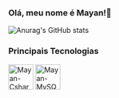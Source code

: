 ### Olá, meu nome é Mayan!👋


![Anurag's GitHub stats](https://github-readme-stats.vercel.app/api?username=Mayan-1&show_icons=true&theme=dark)

### Principais Tecnologias
<div>
    <img align="center" alt="Mayan-Csharp" height="50" width="50" src="https://cdn.jsdelivr.net/gh/devicons/devicon/icons/csharp/csharp-original.svg" /> 
    <img align="center" alt="Mayan-MySQL" height="50" width="50" src="https://cdn.jsdelivr.net/gh/devicons/devicon/icons/mysql/mysql-original-wordmark.svg"  />        
</div>
